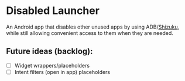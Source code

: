 # Disabled Launcher

An Android app that disables other unused apps by using ADB/[Shizuku](https://github.com/RikkaApps/Shizuku), while still
allowing convenient access to them when they are needed.

## Future ideas (backlog):

- [ ] Widget wrappers/placeholders
- [ ] Intent filters (open in app) placeholders
